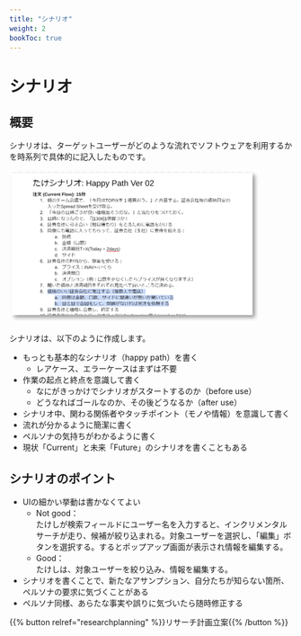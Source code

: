 ```yaml
---
title: "シナリオ"
weight: 2
bookToc: true
---
```


# シナリオ

## 概要

シナリオは、ターゲットユーザーがどのような流れでソフトウェアを利用するかを時系列で具体的に記入したものです。

![scenario](scenario_example.jpg)

シナリオは、以下のように作成します。
- もっとも基本的なシナリオ（happy path）を書く
  - レアケース、エラーケースはまずは不要
- 作業の起点と終点を意識して書く
  - なにがきっかけでシナリオがスタートするのか（before use）
  - どうなればゴールなのか、その後どうなるか（after use）
- シナリオ中、関わる関係者やタッチポイント（モノや情報）を意識して書く
- 流れが分かるように簡潔に書く
- ペルソナの気持ちがわかるように書く
- 現状「Current」と未来「Future」のシナリオを書くこともある

## シナリオのポイント

- UIの細かい挙動は書かなくてよい
  - Not good：  
    たけしが検索フィールドにユーザー名を入力すると、インクリメンタルサーチが走り、候補が絞り込まれる。対象ユーザーを選択し、「編集」ボタンを選択する。するとポップアップ画面が表示され情報を編集する。
  - Good：  
    たけしは、対象ユーザーを絞り込み、情報を編集する。
- シナリオを書くことで、新たなアサンプション、自分たちが知らない箇所、ペルソナの要求に気づくことがある
- ペルソナ同様、あらたな事実や誤りに気づいたら随時修正する

{{% button relref="researchplanning" %}}リサーチ計画立案{{% /button %}}
